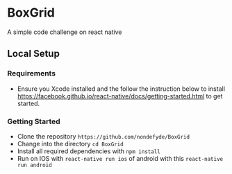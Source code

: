 # BoxGrid
A simple code challenge on react native

## Local Setup

### Requirements

- Ensure you Xcode installed and the follow the instruction below to
install https://facebook.github.io/react-native/docs/getting-started.html to get started.


### Getting Started
- Clone the repository `https://github.com/nondefyde/BoxGrid`
- Change into the directory `cd BoxGrid`
- Install all required dependencies with `npm install`
- Run on IOS with `react-native run ios` of android with this `react-native run android`
